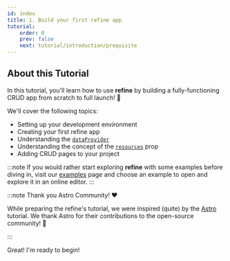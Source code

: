 ```yaml
---
id: index
title: 1. Build your first refine app
tutorial:
    order: 0
    prev: false
    next: tutorial/introduction/prequisite
---
```


## About this Tutorial

In this tutorial, you'll learn how to use **refine** by building a fully-functioning CRUD app from scratch to full launch! 🚀

We'll cover the following topics:

-   Setting up your development environment
-   Creating your first refine app
-   Understanding the [`dataProvider`](/docs/api-reference/core/providers/data-provider/)
-   Understanding the concept of the [`resources`](docs/api-reference/core/components/refine-config.md#resources) prop
-   Adding CRUD pages to your project
<!-- -   Understanding the `authProvider` -->

:::note
If you would rather start exploring **refine** with some examples before diving in, visit our [examples](/docs/examples/) page and choose an example to open and explore it in an online editor.
:::

:::note Thank you Astro Community! ❤️

While preparing the refine's tutorial, we were inspired (quite) by the [Astro](https://astro.build/) tutorial. We thank Astro for their contributions to the open-source community! 🎉

:::

<Checklist>

<ChecklistItem id="looks-great">
Great! I'm ready to begin!
</ChecklistItem>

</Checklist>
